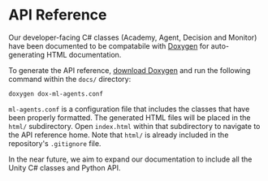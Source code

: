 # API Reference

Our developer-facing C# classes (Academy, Agent, Decision and 
Monitor) have been documented to be compatabile with 
[Doxygen](http://www.stack.nl/~dimitri/doxygen/) for auto-generating HTML 
documentation.

To generate the API reference, 
[download Doxygen](http://www.stack.nl/~dimitri/doxygen/download.html) and run
the following command within the `docs/` directory:

    doxygen dox-ml-agents.conf

`ml-agents.conf` is a configuration file that includes the classes
that have been properly formatted. The generated HTML files will be placed
in the `html/` subdirectory. Open `index.html` within that subdirectory to 
navigate to the API reference home. Note that `html/` is already included in 
the repository's `.gitignore` file.

In the near future, we aim to expand our documentation
to include all the Unity C# classes and Python API.
